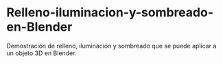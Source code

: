 # Relleno-iluminacion-y-sombreado-en-Blender
Demostración de relleno, iluminación y sombreado que se puede aplicar a un objeto 3D en Blender.
